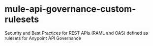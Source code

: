 # mule-api-governance-custom-rulesets
Security and Best Practices for REST APIs (RAML and OAS) defined as rulesets for Anypoint API Governance
